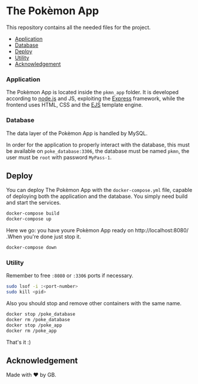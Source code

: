 # The Pokèmon App

This repository contains all the needed files for the project.

- [Application](#application)
- [Database](#database)
- [Deploy](#deploy)
- [Utility](#utility)
- [Acknowledgement](#acknowledgement)


### Application

The Pokèmon App is located inside the `pkmn_app` folder. It is developed according to [node.js](https://nodejs.org/it/) and JS, exploiting the [Express](https://expressjs.com/) framework, while the frontend uses HTML, CSS and the [EJS](https://ejs.co/) template engine.

### Database

The data layer of the Pokèmon App is handled by MySQL.

In order for the application to properly interact with the database, this must be available on `poke_database:3306`, the database must be named `pkmn`, the user must be `root` with password `MyPass-1`.

## Deploy

You can deploy The Pokèmon App with the `docker-compose.yml` file, capable of deploying both the application and the database. You simply need build and start the services.

```sh
docker-compose build
docker-compose up
```

Here we go: you have youre Pokèmon App ready on http://localhost:8080/ .When you're done just stop it. 

```sh
docker-compose down
```

### Utility


Remember to free `:8080` or `:3306` ports if necessary. 

```sh
sudo lsof -i :<port-number>
sudo kill <pid>
```

Also you should stop and remove other containers with the same name.

```sh
docker stop /poke_database
docker rm /poke_database
docker stop /poke_app
docker rm /poke_app
```

That's it :)

## Acknowledgement

Made with ❤ by GB.

